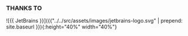 ### THANKS TO

![{{ JetBrains }}]({{"../../src/assets/images/jetbrains-logo.svg" | prepend: site.baseurl }}){:height="40%" width="40%"}

<!-- next-slide -->